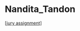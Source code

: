 # Nandita_Tandon

[[jury assignment]](https://nift-web-design-delhi.github.io/Vivek_kumar/assignment_3/)
